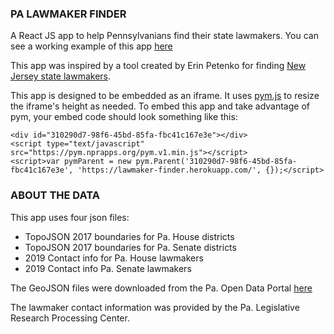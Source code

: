### PA LAWMAKER FINDER
A React JS app to help Pennsylvanians find their state lawmakers. You can see a working example of this app [here](https://lawmaker-finder.herokuapp.com/)

This app was inspired by a tool created by Erin Petenko for finding [New Jersey state lawmakers](https://github.com/epetenko/contact-nj-leg).

This app is designed to be embedded as an iframe. It uses [pym.js](https://github.com/nprapps/pym.js/) to resize the iframe's height as needed. To embed this app and take advantage of pym, your embed code should look something like this:

```
<div id="310290d7-98f6-45bd-85fa-fbc41c167e3e"></div>
<script type="text/javascript" src="https://pym.nprapps.org/pym.v1.min.js"></script>
<script>var pymParent = new pym.Parent('310290d7-98f6-45bd-85fa-fbc41c167e3e', 'https://lawmaker-finder.herokuapp.com/', {});</script>
```

### ABOUT THE DATA
This app uses four json files:

- TopoJSON 2017 boundaries for Pa. House districts
- TopoJSON 2017 boundaries for Pa. Senate districts
- 2019 Contact info for Pa. House lawmakers
- 2019 Contact info Pa. Senate lawmakers

The GeoJSON files were downloaded from the Pa. Open Data Portal [here](https://data.pa.gov/browse?q=district%20boundaries&sortBy=relevance)

The lawmaker contact information was provided by the Pa. Legislative Research Processing Center.



